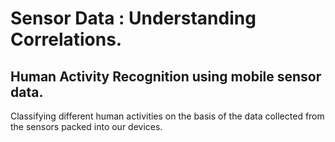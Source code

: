 # Sensor Data : Understanding Correlations.
## Human Activity Recognition using mobile sensor data.

Classifying different human activities on the basis of the data collected from the sensors packed into our devices. 
